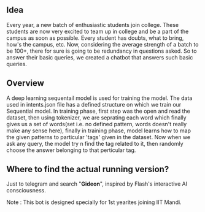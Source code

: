 ## Idea
Every year, a new batch of enthusiastic students join college. These students are now very excited to team up in college and be a part of the campus as soon as possible. Every student has doubts, what to bring, how's the campus, etc. Now, considering the average strength of a batch to be 100+, there for sure is going to be redundancy in questions asked. So to answer their basic queries, we created a chatbot that answers such basic queries.

## Overview
A deep learning sequentail model is used for training the model. The data used in intents.json file has a defined structure on which we train our Sequential model. In training phase, first step was the open and read the dataset, then using tokenizer, we are seprating each word which finally gives us a set of words(set i.e. no defined pattern, words doesn't really make any sense here), finally in training phase, model learns how to map the given patterns to particular 'tags' given in the dataset. 
Now when we ask any query, the model try n find the tag related to it, then randomly choose the answer belonging to that perticular tag.

## Where to find the actual running version?
Just to telegram and search "__Gideon__", inspired by Flash's interactive AI consciousness. 

Note : This bot is designed specially for 1st yearites joining IIT Mandi.
